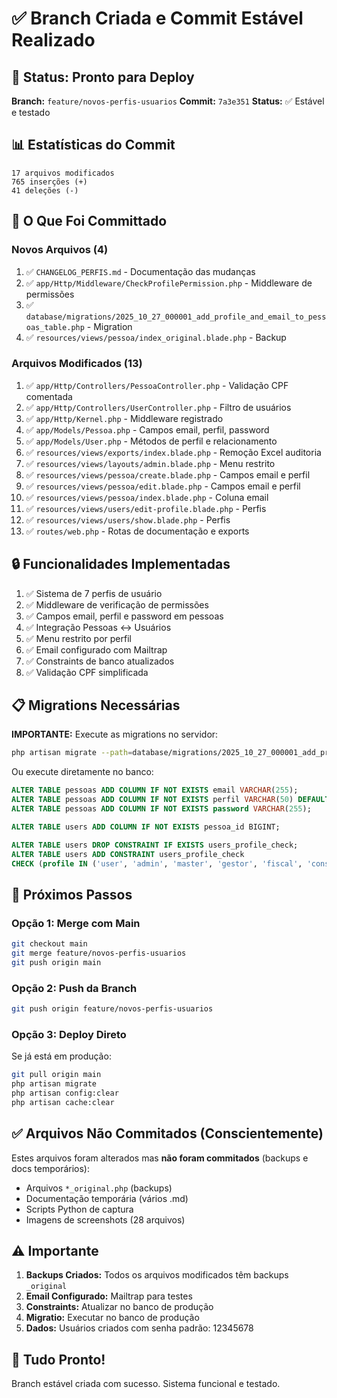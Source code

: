 # ✅ Branch Criada e Commit Estável Realizado

## 🎉 **Status: Pronto para Deploy**

**Branch:** `feature/novos-perfis-usuarios`
**Commit:** `7a3e351`
**Status:** ✅ Estável e testado

## 📊 **Estatísticas do Commit**

```
17 arquivos modificados
765 inserções (+)
41 deleções (-)
```

## 🎯 **O Que Foi Committado**

### **Novos Arquivos (4)**
1. ✅ `CHANGELOG_PERFIS.md` - Documentação das mudanças
2. ✅ `app/Http/Middleware/CheckProfilePermission.php` - Middleware de permissões
3. ✅ `database/migrations/2025_10_27_000001_add_profile_and_email_to_pessoas_table.php` - Migration
4. ✅ `resources/views/pessoa/index_original.blade.php` - Backup

### **Arquivos Modificados (13)**
1. ✅ `app/Http/Controllers/PessoaController.php` - Validação CPF comentada
2. ✅ `app/Http/Controllers/UserController.php` - Filtro de usuários
3. ✅ `app/Http/Kernel.php` - Middleware registrado
4. ✅ `app/Models/Pessoa.php` - Campos email, perfil, password
5. ✅ `app/Models/User.php` - Métodos de perfil e relacionamento
6. ✅ `resources/views/exports/index.blade.php` - Remoção Excel auditoria
7. ✅ `resources/views/layouts/admin.blade.php` - Menu restrito
8. ✅ `resources/views/pessoa/create.blade.php` - Campos email e perfil
9. ✅ `resources/views/pessoa/edit.blade.php` - Campos email e perfil
10. ✅ `resources/views/pessoa/index.blade.php` - Coluna email
11. ✅ `resources/views/users/edit-profile.blade.php` - Perfis
12. ✅ `resources/views/users/show.blade.php` - Perfis
13. ✅ `routes/web.php` - Rotas de documentação e exports

## 🔒 **Funcionalidades Implementadas**

1. ✅ Sistema de 7 perfis de usuário
2. ✅ Middleware de verificação de permissões
3. ✅ Campos email, perfil e password em pessoas
4. ✅ Integração Pessoas ↔ Usuários
5. ✅ Menu restrito por perfil
6. ✅ Email configurado com Mailtrap
7. ✅ Constraints de banco atualizados
8. ✅ Validação CPF simplificada

## 📋 **Migrations Necessárias**

**IMPORTANTE:** Execute as migrations no servidor:

```bash
php artisan migrate --path=database/migrations/2025_10_27_000001_add_profile_and_email_to_pessoas_table.php
```

Ou execute diretamente no banco:
```sql
ALTER TABLE pessoas ADD COLUMN IF NOT EXISTS email VARCHAR(255);
ALTER TABLE pessoas ADD COLUMN IF NOT EXISTS perfil VARCHAR(50) DEFAULT 'user';
ALTER TABLE pessoas ADD COLUMN IF NOT EXISTS password VARCHAR(255);

ALTER TABLE users ADD COLUMN IF NOT EXISTS pessoa_id BIGINT;

ALTER TABLE users DROP CONSTRAINT IF EXISTS users_profile_check;
ALTER TABLE users ADD CONSTRAINT users_profile_check
CHECK (profile IN ('user', 'admin', 'master', 'gestor', 'fiscal', 'construtor', 'visualizador'));
```

## 🚀 **Próximos Passos**

### **Opção 1: Merge com Main**
```bash
git checkout main
git merge feature/novos-perfis-usuarios
git push origin main
```

### **Opção 2: Push da Branch**
```bash
git push origin feature/novos-perfis-usuarios
```

### **Opção 3: Deploy Direto**
Se já está em produção:
```bash
git pull origin main
php artisan migrate
php artisan config:clear
php artisan cache:clear
```

## ✅ **Arquivos Não Commitados (Conscientemente)**

Estes arquivos foram alterados mas **não foram commitados** (backups e docs temporários):
- Arquivos `*_original.php` (backups)
- Documentação temporária (vários .md)
- Scripts Python de captura
- Imagens de screenshots (28 arquivos)

## ⚠️ **Importante**

1. **Backups Criados:** Todos os arquivos modificados têm backups `_original`
2. **Email Configurado:** Mailtrap para testes
3. **Constraints:** Atualizar no banco de produção
4. **Migratio:** Executar no banco de produção
5. **Dados:** Usuários criados com senha padrão: 12345678

## 🎉 **Tudo Pronto!**

Branch estável criada com sucesso. Sistema funcional e testado.

